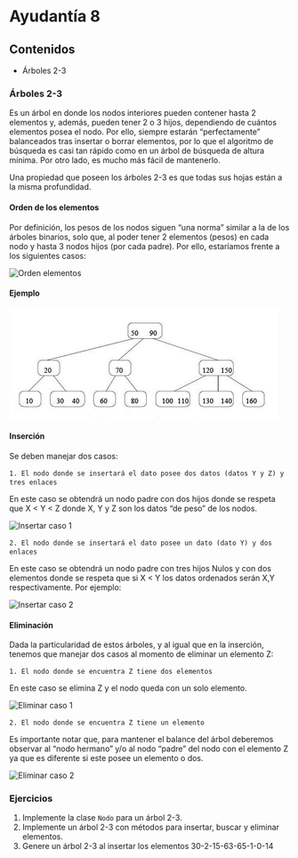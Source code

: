 # Ayudantía 8

## Contenidos

* Árboles 2-3

### Árboles 2-3

Es un árbol en donde los nodos interiores pueden contener hasta 2 elementos y, además, pueden
tener 2 o 3 hijos, dependiendo de cuántos elementos posea el nodo. Por ello, siempre estarán
“perfectamente” balanceados tras insertar o borrar elementos, por lo que el algoritmo de búsqueda es casi tan rápido como en un árbol de búsqueda de altura mínima. Por otro lado, es mucho más fácil de mantenerlo.

Una propiedad que poseen los árboles 2-3 es que todas sus hojas están a la misma profundidad.

#### Orden de los elementos

Por definición, los pesos de los nodos siguen “una norma” similar a la de los árboles  binarios, solo que, al poder tener 2 elementos (pesos) en cada nodo y hasta 3 nodos hijos (por cada padre). Por ello, estaríamos frente a los siguientes casos:

![Orden elementos](images/orden.png)

#### Ejemplo

![Ejemplo](images/ejemplo.jpg)

#### Inserción

Se deben manejar dos casos:

    1. El nodo donde se insertará el dato posee dos datos (datos Y y Z) y tres enlaces
En este caso se obtendrá un nodo padre con dos hijos donde se respeta que X < Y < Z donde X, Y y Z son los datos “de peso” de los nodos.

![Insertar caso 1](images/insertar1.png)

    2. El nodo donde se insertará el dato posee un dato (dato Y) y dos enlaces
En este caso se obtendrá un nodo padre con tres hijos Nulos y con dos elementos donde se
respeta que si X < Y los datos ordenados serán X,Y respectivamente. Por ejemplo:

![Insertar caso 2](images/insertar2.png)

#### Eliminación

Dada la particularidad de estos árboles, y al igual que en la inserción, tenemos que manejar dos casos al momento de eliminar un elemento Z:

    1. El nodo donde se encuentra Z tiene dos elementos
En este caso se elimina Z y el nodo queda con un solo elemento.

![Eliminar caso 1](images/eliminar1.png)

    2. El nodo donde se encuentra Z tiene un elemento
Es importante notar que, para mantener el balance del árbol deberemos observar al “nodo
hermano” y/o al nodo “padre” del nodo con el elemento Z ya que es diferente si este posee un
elemento o dos.

![Eliminar caso 2](images/eliminar2.png)

### Ejercicios

1. Implemente la clase `Nodo` para un árbol 2-3.
2. Implemente un árbol 2-3 con métodos para insertar, buscar y eliminar elementos.
3. Genere un árbol 2-3 al insertar los elementos 30-2-15-63-65-1-0-14